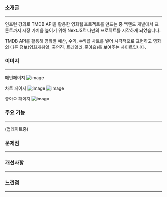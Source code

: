 ### 소개글
--- 

인프런 강의로 TMDB API을 활용한 영화웹 프로젝트를 만드는 중 백엔드 개발에서 프론트까지 시장 가치을 높이기 위해 NextJS로 나만의 프로젝트를 시작하게 되었습니다.

TMDB API를 활용해 영화별 예산, 수익, 수익률 차트를 넣어 시각적으로 표현하고 영화의 다른 정보(영화개봉일, 출연진, 트레일러, 좋아요)를 보여주는 사이트입니다. 

### 이미지
---
메인페이지
![image](https://github.com/user-attachments/assets/eaa8ef9d-78c5-46f8-8d0a-98ba28ac6a9e)

차트 페이지
![image](https://github.com/user-attachments/assets/1ca736a6-8593-423b-a512-dba1239ba9db)
![image](https://github.com/user-attachments/assets/30fc3620-0c9f-4044-a57b-37ab2eb68b43)


좋아요 패이지
![image](https://github.com/user-attachments/assets/59691eda-1600-4639-acb3-ec860a707c06)


### 주요 기능
---
(업데이트중)

### 문제점
---

### 개선사항
--- 


### 느낀점
---

